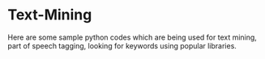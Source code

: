 # Text-Mining
Here are some sample python codes which are being used for text mining, part of speech tagging, looking for keywords using popular libraries. 
